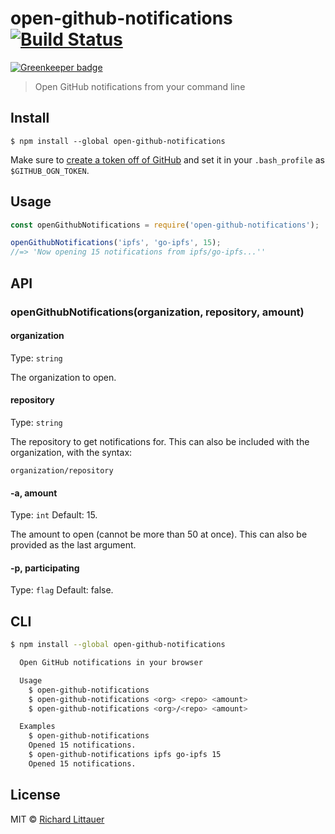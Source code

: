 # open-github-notifications [![Build Status](https://travis-ci.org/RichardLitt/open-github-notifications.svg?branch=master)](https://travis-ci.org/RichardLitt/open-github-notifications)

[![Greenkeeper badge](https://badges.greenkeeper.io/RichardLitt/open-github-notifications.svg)](https://greenkeeper.io/)

> Open GitHub notifications from your command line


## Install

```
$ npm install --global open-github-notifications
```

Make sure to [create a token off of GitHub](https://github.com/settings/tokens) and set it in your `.bash_profile` as `$GITHUB_OGN_TOKEN`.

## Usage

```js
const openGithubNotifications = require('open-github-notifications');

openGithubNotifications('ipfs', 'go-ipfs', 15);
//=> 'Now opening 15 notifications from ipfs/go-ipfs...''
```

## API

### openGithubNotifications(organization, repository, amount)

#### organization

Type: `string`

The organization to open.

#### repository

Type: `string`

The repository to get notifications for. This can also be included with the organization, with the syntax:

    organization/repository

#### -a, amount

Type: `int`
Default: 15.

The amount to open (cannot be more than 50 at once). This can also be provided as the last argument.

#### -p, participating

Type: `flag`
Default: false.

## CLI

```sh
$ npm install --global open-github-notifications
```

```sh
  Open GitHub notifications in your browser

  Usage
    $ open-github-notifications
    $ open-github-notifications <org> <repo> <amount>
    $ open-github-notifications <org>/<repo> <amount>

  Examples
    $ open-github-notifications
    Opened 15 notifications.
    $ open-github-notifications ipfs go-ipfs 15
    Opened 15 notifications.
```


## License

MIT © [Richard Littauer](http://burntfen.com)
